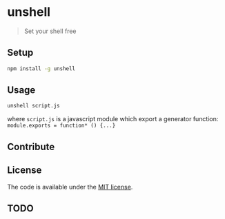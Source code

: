 # unshell

> Set your shell free

## Setup

```sh
npm install -g unshell
```

## Usage
```sh
unshell script.js
```
where `script.js` is a javascript module which export a generator function:
`module.exports = function* () {...}`

## Contribute

## License

The code is available under the [MIT license](LICENSE).

## TODO
